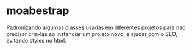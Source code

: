 # moabestrap
Padronizando algumas classes usadas em diferentes projetos para nao precisar cria-las ao instanciar um projeto novo, e ajudar com o SEO, evitando styles no html.

